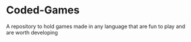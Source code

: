 # Coded-Games
A repository to hold games made in any language that are fun to play and are worth developing
